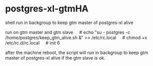 # postgres-xl-gtmHA
shell run in backgroup to keep gtm master of postgres-xl alive

run on gtm master and gtm slave
    # echo "su - postgres -c /home/postgres/keep_gtm_alive.sh &" >> /etc/rc.local
    # chmod +x /etc/rc.d/rc.local
    # init 6

after the machine reboot, the script will run in backgroup to keep gtm master of postgres-xl alive if the gtm slave is ok.
